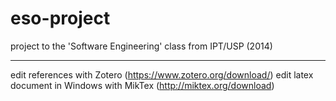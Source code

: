 eso-project
===========

project to the 'Software Engineering' class from IPT/USP (2014)

---
edit references with Zotero (https://www.zotero.org/download/)
edit latex document in Windows with MikTex (http://miktex.org/download)

